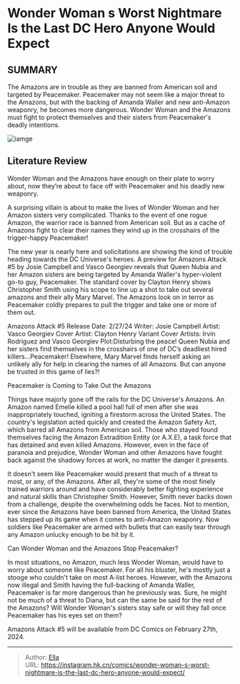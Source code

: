 # Wonder Woman s Worst Nightmare Is the Last DC Hero Anyone Would Expect


## SUMMARY 



  The Amazons are in trouble as they are banned from American soil and targeted by Peacemaker.   Peacemaker may not seem like a major threat to the Amazons, but with the backing of Amanda Waller and new anti-Amazon weaponry, he becomes more dangerous.   Wonder Woman and the Amazons must fight to protect themselves and their sisters from Peacemaker&#39;s deadly intentions.  

![iamge](https://static1.srcdn.com/wordpress/wp-content/uploads/2023/12/peacemaker-lining-up-his-sight-on-wonder-woman-dc.jpg)

## Literature Review

Wonder Woman and the Amazons have enough on their plate to worry about, now they’re about to face off with Peacemaker and his deadly new weaponry.




A surprising villain is about to make the lives of Wonder Woman and her Amazon sisters very complicated. Thanks to the event of one rogue Amazon, the warrior race is banned from American soil. But as a cache of Amazons fight to clear their names they wind up in the crosshairs of the trigger-happy Peacemaker!




The new year is nearly here and solicitations are showing the kind of trouble heading towards the DC Universe&#39;s heroes. A preview for Amazons Attack #5 by Josie Campbell and Vasco Georgiev reveals that Queen Nubia and her Amazon sisters are being targeted by Amanda Waller&#39;s hyper-violent go-to guy, Peacemaker. The standard cover by Clayton Henry shows Christopher Smith using his scope to line up a shot to take out several amazons and their ally Mary Marvel. The Amazons look on in terror as Peacemaker coldly prepares to pull the trigger and take one or more of them out.



          



  Amazons Attack #5   Release Date: 2/27/24   Writer: Josie Campbell   Artist: Vasco Georgiev   Cover Artist: Clayton Henry   Variant Cover Artists: Irvin Rodriguez and Vasco Georgiev   Plot:Disturbing the peace! Queen Nubia and her sisters find themselves in the crosshairs of one of DC’s deadliest hired killers…Peacemaker! Elsewhere, Mary Marvel finds herself asking an unlikely ally for help in clearing the names of all Amazons. But can anyone be trusted in this game of lies?!  





 Peacemaker is Coming to Take Out the Amazons 
          

Things have majorly gone off the rails for the DC Universe&#39;s Amazons. An Amazon named Emelie killed a pool hall full of men after she was inappropriately touched, igniting a firestorm across the United States. The country&#39;s legislation acted quickly and created the Amazon Safety Act, which barred all Amazons from American soil. Those who stayed found themselves facing the Amazon Extradition Entity (or A.X.E), a task force that has detained and even killed Amazons. However, even in the face of paranoia and prejudice, Wonder Woman and other Amazons have fought back against the shadowy forces at work, no matter the danger it presents.

It doesn&#39;t seem like Peacemaker would present that much of a threat to most, or any, of the Amazons. After all, they&#39;re some of the most finely trained warriors around and have considerably better fighting experience and natural skills than Christopher Smith. However, Smith never backs down from a challenge, despite the overwhelming odds he faces. Not to mention, ever since the Amazons have been banned from America, the United States has stepped up its game when it comes to anti-Amazon weaponry. Now soldiers like Peacemaker are armed with bullets that can easily tear through any Amazon unlucky enough to be hit by it.






 Can Wonder Woman and the Amazons Stop Peacemaker? 
          

In most situations, no Amazon, much less Wonder Woman, would have to worry about someone like Peacemaker. For all his bluster, he&#39;s mostly just a stooge who couldn&#39;t take on most A-list heroes. However, with the Amazons now illegal and Smith having the full-backing of Amanda Waller, Peacemaker is far more dangerous than he previously was. Sure, he might not be much of a threat to Diana, but can the same be said for the rest of the Amazons? Will Wonder Woman&#39;s sisters stay safe or will they fall once Peacemaker has his eyes set on them?

Amazons Attack #5 will be available from DC Comics on February 27th, 2024.



---

> Author: [Ella](https://instagram.hk.cn/)  
> URL: https://instagram.hk.cn/comics/wonder-woman-s-worst-nightmare-is-the-last-dc-hero-anyone-would-expect/  


